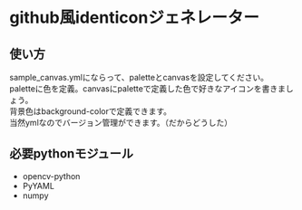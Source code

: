 # github風identiconジェネレーター

## 使い方
sample_canvas.ymlにならって、paletteとcanvasを設定してください。  
paletteに色を定義。canvasにpaletteで定義した色で好きなアイコンを書きましょう。  
背景色はbackground-colorで定義できます。  
当然ymlなのでバージョン管理ができます。（だからどうした）  

## 必要pythonモジュール
- opencv-python
- PyYAML
- numpy